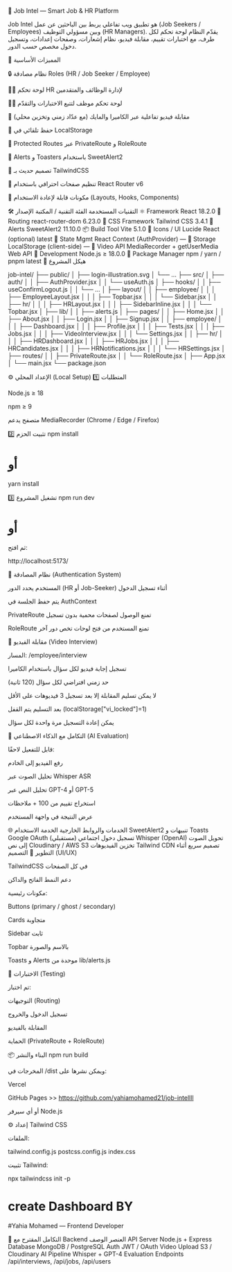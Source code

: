 🧠 Job Intel — Smart Job & HR Platform

Job Intel هو تطبيق ويب تفاعلي يربط بين الباحثين عن عمل (Job Seekers / Employees) وبين مسؤولي التوظيف (HR Managers).
يقدّم النظام لوحة تحكم لكل طرف، مع اختبارات تقييم، مقابلة فيديو، نظام إشعارات، وصفحات إعدادات، وتسجيل دخول مخصص حسب الدور.

🚀 المميزات الأساسية

🔒 نظام مصادقة Roles (HR / Job Seeker / Employee)

🧑‍💼 لوحة تحكم HR لإدارة الوظائف والمتقدمين

👷‍♂️ لوحة تحكم موظف لتتبع الاختبارات والتقدّم

🎥 مقابلة فيديو تفاعلية عبر الكاميرا والمايك (مع عدّاد زمني وتخزين محلي)

💾 حفظ تلقائي في LocalStorage

🧩 Protected Routes عبر PrivateRoute و RoleRoute

🧠 Alerts و Toasters باستخدام SweetAlert2

🎨 تصميم حديث بـ TailwindCSS

🧭 تنظيم صفحات احترافي باستخدام React Router v6

🧱 مكونات قابلة لإعادة الاستخدام (Layouts, Hooks, Components)

🛠️ التقنيات المستخدمة
الفئة	التقنية / المكتبة	الإصدار
⚛️ Framework	React	18.2.0
🔄 Routing	react-router-dom	6.23.0
🎨 CSS Framework	Tailwind CSS	3.4.1
🧾 Alerts	SweetAlert2	11.10.0
📦 Build Tool	Vite	5.1.0
🧠 Icons / UI	Lucide React (optional)	latest
🧩 State Mgmt	React Context (AuthProvider)	—
💽 Storage	LocalStorage (client-side)	—
🎥 Video API	MediaRecorder + getUserMedia	Web API
🧰 Development	Node.js	≥ 18.0.0
🧰 Package Manager	npm / yarn / pnpm	latest
🧩 هيكل المشروع

job-intel/
├── public/
│   ├── login-illustration.svg
│   └── ...
├── src/
│   ├── auth/
│   │   ├── AuthProvider.jsx
│   │   └── useAuth.js
│   ├── hooks/
│   │   ├── useConfirmLogout.js
│   │   └── ...
│   ├── layout/
│   │   ├── employee/
│   │   │   ├── EmployeeLayout.jsx
│   │   │   ├── Topbar.jsx
│   │   │   └── Sidebar.jsx
│   │   ├── hr/
│   │   │   ├── HRLayout.jsx
│   │   │   ├── SidebarInline.jsx
│   │   │   └── Topbar.jsx
│   ├── lib/
│   │   ├── alerts.js
│   ├── pages/
│   │   ├── Home.jsx
│   │   ├── About.jsx
│   │   ├── Login.jsx
│   │   ├── Signup.jsx
│   │   ├── employee/
│   │   │   ├── Dashboard.jsx
│   │   │   ├── Profile.jsx
│   │   │   ├── Tests.jsx
│   │   │   ├── Jobs.jsx
│   │   │   ├── VideoInterview.jsx
│   │   │   └── Settings.jsx
│   │   ├── hr/
│   │   │   ├── HRDashboard.jsx
│   │   │   ├── HRJobs.jsx
│   │   │   ├── HRCandidates.jsx
│   │   │   ├── HRNotifications.jsx
│   │   │   └── HRSettings.jsx
│   ├── routes/
│   │   ├── PrivateRoute.jsx
│   │   └── RoleRoute.jsx
│   ├── App.jsx
│   └── main.jsx
└── package.json

⚙️ الإعداد المحلي (Local Setup)
1️⃣ المتطلبات

Node.js ≥ 18

npm ≥ 9

متصفح يدعم MediaRecorder (Chrome / Edge / Firefox)

2️⃣ تثبيت الحزم
npm install
# أو
yarn install

3️⃣ تشغيل المشروع
npm run dev
# أو


ثم افتح:

http://localhost:5173/

🔐 نظام المصادقة (Authentication System)

المستخدم يحدد الدور (HR أو Job-Seeker) أثناء تسجيل الدخول

يتم حفظ الجلسة في AuthContext

PrivateRoute تمنع الوصول لصفحات محمية بدون تسجيل

RoleRoute تمنع المستخدم من فتح لوحات تخص دور آخر

📸 مقابلة الفيديو (Video Interview)

المسار: /employee/interview

تسجيل إجابة فيديو لكل سؤال باستخدام الكاميرا

حد زمني افتراضي لكل سؤال (120 ثانية)

لا يمكن تسليم المقابلة إلا بعد تسجيل 3 فيديوهات على الأقل

بعد التسليم يتم القفل (localStorage["vi_locked"]=1)

يمكن إعادة التسجيل مرة واحدة لكل سؤال

🧠 التكامل مع الذكاء الاصطناعي (AI Evaluation)

قابل للتفعيل لاحقًا:

رفع الفيديو إلى الخادم

تحليل الصوت عبر Whisper ASR

تحليل النص عبر GPT-4 أو GPT-5

استخراج تقييم من 100 + ملاحظات

عرض النتيجة في واجهة المستخدم

🌐 الخدمات والروابط الخارجية
الخدمة	الاستخدام
SweetAlert2	تنبيهات و Toasts
Google OAuth	تسجيل دخول اجتماعي (مستقبلي)
Whisper (OpenAI)	تحويل الصوت إلى نص
Cloudinary / AWS S3	تخزين الفيديوهات
Tailwind CDN	تصميم سريع أثناء التطوير
🎨 التصميم (UI/UX)


TailwindCSS في كل الصفحات

دعم النمط الفاتح والداكن

مكونات رئيسية:

Buttons (primary / ghost / secondary)

Cards متجاوبة

Sidebar ثابت

Topbar بالاسم والصورة

Toasts و Alerts موحدة من lib/alerts.js

🧪 الاختبارات (Testing)

تم اختبار:

التوجيهات (Routing)

تسجيل الدخول والخروج

المقابلة بالفيديو

الحماية (PrivateRoute + RoleRoute)

📦 البناء والنشر
npm run build


المخرجات في /dist ويمكن نشرها على:

Vercel

GitHub Pages >>  https://github.com/yahiamohamed21/job-intellll

أو أي سيرفر Node.js

⚙️ إعداد Tailwind CSS

الملفات:

tailwind.config.js
postcss.config.js
index.css


تثبيت Tailwind:

npx tailwindcss init -p

 # create Dashboard BY
#Yahia Mohamed — Frontend Developer  


📡 التكامل المقترح مع Backend
العنصر	الوصف
API Server	Node.js + Express
Database	MongoDB / PostgreSQL
Auth	JWT / OAuth
Video Upload	S3 / Cloudinary
AI Pipeline	Whisper + GPT-4 Evaluation
Endpoints	/api/interviews, /api/jobs, /api/users
